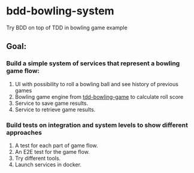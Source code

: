 bdd-bowling-system
==================

Try BDD on top of TDD in bowling game example

Goal:
-----

### Build a simple system of services that represent a bowling game flow:

1. UI with possibility to roll a bowling ball and see history of previous games
2. Bowling game engine from [tdd-bowling-game](https://github.com/alex-d-bondarev/tdd-bowling-game) to calculate roll score
3. Service to save game results.
4. Service to retrieve game results.

### Build tests on integration and system levels to show different approaches

1. A test for each part of game flow.
1. An E2E test for the game flow.
1. Try different tools.
1. Launch services in docker.
